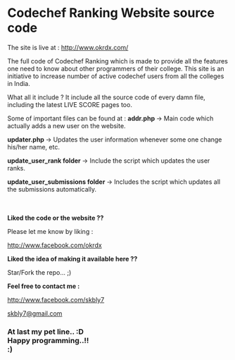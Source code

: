 Codechef Ranking Website source code
=====================================

The site is live at : http://www.okrdx.com/

The full code of Codechef Ranking which is made to provide all the features one need to know about other programmers of their college. This site is an initiative to increase number of active codechef users from all the colleges in India.

What all it include ?
It include all the source code of every damn file, including the latest LIVE SCORE pages too.

Some of important files can be found at :
<b>addr.php  </b> -> Main code which actually adds a new user on the website.

<b>updater.php </b>-> Updates the user information whenever some one change his/her name, etc.

<b>update_user_rank folder </b> -> Include the script which updates the user ranks.

<b>update_user_submissions folder  </b>-> Includes the script which updates all the submissions automatically.

<br><br>
<b>Liked the code or the website ??</b>

Please let me know by liking :

http://www.facebook.com/okrdx


<b>Liked the idea of making it available here ??</b>

Star/Fork the repo... ;)


<b>Feel free to contact me :</b>

http://www.facebook.com/skbly7

skbly7@gmail.com

<h3>
At last my pet line.. :D
<br>
Happy programming..!!
<br>
:)
</h3>
